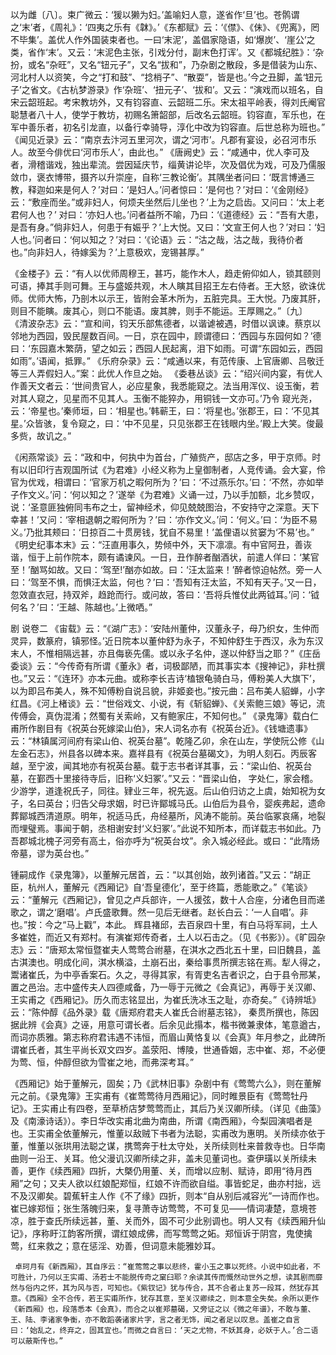 <!-- { "loadSidebar": true } -->
以为雌〔八〕。束广微云：‘猨以獭为妇。’盖喻妇人意，遂省作‘旦’也。苍鹘谓之‘末’者，《周礼》：‘四夷之乐有《韎》。’《东都赋》云：‘《僸》、《佅》、《兜离》，罔不毕集’。盖优人作外国装束者也。一曰‘末泥’，盖倡家隐语，如‘爆炭’、‘崖公’之类，省作‘末’。又云：‘末泥色主张，引戏分付，副末色打诨’。又《都城纪胜》：‘杂扮，或名“杂旺”，又名“钮元子”，又名“拔和”，乃杂剧之散段，多是借装为山东、河北村人以资笑，今之“打和鼓”、“捻梢子”、“散耍”，皆是也。’今之丑脚，盖‘钮元子’之省文。《古杭梦游录》作‘杂班’、‘扭元子’、‘拔和’。又云：“演戏而以班名，自宋云韶班起。考宋教坊外，又有钧容直、云韶班二乐。宋太祖平岭表，得刘氏阉官聪慧者八十人，使学于教坊，初赐名箫韶部，后改名云韶班。钧容直，军乐也，在军中善乐者，初名引龙直，以备行幸骑导，淳化中改为钧容直。后世总称为班也。”
     《闻见近录》云：“南京去汴河五里河次，谓之‘河市’。凡郡有宴设，必召河市乐人。故至今俳优曰‘河市乐人’，由此也。”
     《唐阙史》云：“咸通中，优人李可及者，滑稽谐戏，独出辈流。尝因延庆节，缁黄讲论毕，次及倡优为戏，可及乃儒服敛巾，褒衣博带，摄齐以升崇座，自称‘三教论衡’。其隅坐者问曰：‘既言博通三教，释迦如来是何人？’对曰：‘是妇人。’问者惊曰：‘是何也？’对曰：‘《金刚经》云：“敷座而坐。”或非妇人，何烦夫坐然后儿坐也？’上为之启齿。又问曰：‘太上老君何人也？’ 对曰：‘亦妇人也。’问者益所不喻，乃曰：‘《道德经》云：“吾有大患，是吾有身。”倘非妇人，何患于有娠乎？’上大悦。又曰：‘文宣王何人也？’对曰：‘妇人也。’问者曰：‘何以知之？’对曰：‘《论语》云：“沽之哉，沽之哉，我待价者也。”向非妇人，待嫁奚为？’上意极欢，宠锡甚厚。”

《金楼子》云：“有人以优师周穆王，甚巧，能作木人，趋走俯仰如人，锁其颐则可语，捧其手则可舞。王与盛姬共观，木人瞚其目招王左右侍者。王大怒，欲诛优师。优师大怖，乃剖木以示王，皆附会革木所为，五脏完具。王大悦。乃废其肝，则目不能瞚。废其心，则口不能语。废其脾，则手不能运。王厚赐之。”〔九〕
     《清波杂志》云：“宣和间，钧天乐部焦德者，以谐谑被遇，时借以讽谏。蔡京以邻地为西园，毁民屋数百间。一日，京在园中，顾谓德曰：‘西园与东园何如？’德曰：‘东园嘉木繁荫，望之如云；西园人民起离，泪下如雨。可谓“东园如云，西园如雨”。’语闻，抵罪。”
     《乐府杂录》云：“咸通以来，有范传康、上官唐卿、吕敬迁等三人弄假妇人。”案：此优人作旦之始。
     《委巷丛谈》云：“绍兴间内宴，有优人作善天文者云：‘世间贵官人，必应星象，我悉能窥之。法当用浑仪、设玉衡，若对其人窥之，见星而不见其人。玉衡不能猝办，用铜钱一文亦可。’乃令 窥光尧，云：‘帝星也。’秦师垣，曰：‘相星也。’韩蕲王，曰：‘将星也。’张郡王，曰：‘不见其星。’众皆骇，复令窥之，曰：‘中不见星，只见张郡王在钱眼内坐。’殿上大笑。俊最多赀，故讥之。”

《闲燕常谈》云：“政和中，何执中为首台，广殖赀产，邸店之多，甲于京师。时有以旧印行吉观国所试《为君难》小经义称为上皇御制者，人竞传诵。会大宴，伶官为优戏，相谓曰：‘官家万机之暇何所为？’曰：‘不过燕乐尔。’曰：‘不然，亦如举子作文义。’问：‘何以知之？’遂举《为君难》义诵一过，乃以手加额，北乡赞叹，说：‘圣意匪独俯同韦布之士，留神经术，仰见兢兢图治，不安持守之深意。天下幸甚！’又问：‘宰相退朝之暇何所为？’曰：‘亦作文义。’问：‘何义。’曰：‘为臣不易义。’乃批其颊曰：‘日掠百二十贯房钱，犹自不易里！’盖俚语以贫窭为‘不易’也。”
     《明史纪事本末》云：“汪直用事久，势倾中外，天下凛凛。有中官阿丑，善诙谐，恒于上前作院本，颇有谲谏风。一日，丑作醉者酗酒状，前遣人佯曰：‘某官至！’酗骂如故。又曰：‘驾至!’酗亦如故。曰：‘汪太监来！’醉者惊迫帖然。旁一人曰：‘驾至不惧，而惧汪太监，何也？’曰：‘吾知有汪太监，不知有天子。’又一日，忽效直衣冠，持双斧，趋跄而行。或问故，答曰：‘吾将兵惟仗此两钺耳。’问：‘钺何名？’曰：‘王越、陈越也。’上微哂。” 

剧  说卷二
     《宙载》云：“《湖广志》：‘安陆州董仲，汉董永子，母乃织女，生仲而灵异，数篆府，镇邪怪。’近日院本以董仲舒为永子，不知仲舒生于西汉，永为东汉末人，不惟相隔远甚，亦且侮亵先儒。或以永子名仲，遂以仲舒当之耶？”《庄岳委谈》云：“今传奇有所谓《董永》者，词极鄙陋，而其事实本《搜神记》，非杜撰也。”又云：“《连环》亦本元曲。或称李长吉诗‘榼银龟骑白马，傅粉美人大旗下’，以为即吕布美人，殊不知傅粉自说吕貌，非姬妾也。”按元曲：吕布美人貂蝉，小字红昌。《河上楮谈》云：“世俗戏文、小说，有《斩貂蝉》、《关索鲍三娘》等记，流传傅会，真伪混淆；然蜀有关索岭，又有鲍家庄，不知何也。”
     《录鬼簿》载白仁甫所作剧目有《祝英台死嫁梁山伯》，宋人词名亦有《祝英台近》。《钱塘遗事》云：“林镇属河间府有梁山伯、祝英台墓”。乾隆乙卯，余在山左，学使阮公修《山左金石志》，州县各以碑本来。嘉祥县有《祝英台墓碣文》，为明人刻石。丙辰客越，至宁波，闻其地亦有祝英台墓。载于志书者详其事，云：“梁山伯、祝英台墓，在鄞西十里接待寺后，旧称‘义妇冢’。”又云：“晋梁山伯， 字处仁，家会稽。少游学，道逢祝氏子，同往。肄业三年，祝先返。后山伯归访之上虞，始知祝为女子，名曰英台；归告父母求姻，时已许鄮城马氏。山伯后为县令，婴疾弗起，遗命葬鄮城西清道原。明年，祝适马氏，舟经墓所，风涛不能前。英台临冢哀痛，地裂而埋璧焉。事闻于朝，丞相谢安封‘义妇冢’。”此说不知所本，而详载志书如此。乃吾郡城北槐子河旁有高土，俗亦呼为“祝英台坟”。余入城必经此。或曰：“此隋炀帝墓，谬为英台也。”

锺嗣成作《录鬼簿》，以董解元居首，云：“以其创始，故列诸首。”又云：“胡正臣，杭州人，董解元《西厢记》自‘吾皇德化’，至于终篇，悉能歌之。”《笔谈》云：“董解元《西厢记》，曾见之卢兵部许，一人援弦，数十人合座，分诸色目而递歌之，谓之‘磨唱’。卢氏盛歌舞。然一见后无继者。赵长白云：‘一人自唱’。非也。”按：今之“马上戳”，本此。
     辉县褚邱，去百泉四十里，有白马将军祠，土人多崔姓，而近又有郑村。有演崔郑传奇者，土人以石击之。（见《书影》）。《旷园杂志》云：“唐郑太常恒暨崔夫人莺莺合祔墓，在淇水之西北五十里，曰旧魏县，盖古淇澳也。明成化间，淇水横溢，土崩石出，秦给事贯所撰志铭在焉。犁人得之，鬻诸崔氏，为中亭香案石。久之，寻得其家，有胥吏名吉者识之，白于县令邢某，置之邑治。志中盛传夫人四德咸备，乃一辱于元微之《会真记》，再辱于关汉卿、王实甫之《西厢记》。历久而志铭显出，为崔氏洗冰玉之耻，亦奇矣。”《诗辨坻》云：“陈仲醇《品外录》载《唐郑府君夫人崔氏合祔墓志铭》， 秦贯所撰也，陈因据此辨《会真》之诬，用意可谓长者。后余见此搨本，楷书微兼隶体，笔意遒古，而词亦质雅。第志称府君讳遇不讳恒，而眉山黄恪复以《会真》年月参之，此碑所谓崔氏者，其生平尚长双文四岁。盖荥阳、博陵，世通昏姻，志中崔、郑，不必便为莺、恒，仲醇但欲为雪崔之地，而弗深考耳。”

《西厢记》始于董解元，固矣；乃《武林旧事》杂剧中有《莺莺六么》，则在董解元之前。《录鬼簿》王实甫有《崔莺莺待月西厢记》，同时睢景臣有《莺莺牡丹记》。王实甫止有四卷，至草桥店梦莺莺而止，其后乃关汉卿所续。（详见《曲藻》及《南濠诗话》）。李日华改实甫北曲为南曲，所谓《南西厢》，今梨园演唱者是也。王实甫全依董解元，惟董以敌贼下书者为法聪，实甫改为惠明。关所续亦依于董，惟董以张珙用法聪之谋，携莺奔于杜太守处，关所续则杜来普救寺也。日华南曲则一沿王、关耳。伧父漫讥汉卿所续之非，盖未见董词也。查伊璜以关所续未善，更作《续西厢》四折，大槩仍用董、关，而增以应制、赋诗，即用“待月西厢”之句；又夫人欲以红娘配郑恒，红娘不许而欲自缢。事皆蛇足，曲亦村拙，远不及汉卿矣。碧蕉轩主人作《不了缘》四折，则本“自从别后减容光”一诗而作也。崔已嫁郑恒；张生落魄归来，复寻萧寺访莺莺，不可复见——情词凄楚，意境苍凉，胜于查氏所续远甚，董、关而外，固不可少此别调也。明人又有《续西厢升仙记》，序称盱江韵客所撰，谓红娘成佛，而写莺莺之妬。郑恒诉于阴宫，鬼使擒莺，红来救之；意在惩淫、劝善，但词意未能雅妙耳。  
 
     卓珂月有《新西厢》，其自序云：“崔莺莺之事以悲终，霍小玉之事以死终。小说中如此者，不可胜计，乃何以王实甫、汤若士不能脱传奇之窠臼耶？余读其传而慨然动世外之想，读其剧而靡然与俗内之怀，其为风与否，可知也。《紫钗记》犹与传合，其不合者止复苏一段耳，然犹存其意。《西厢》全不合传，若王实甫所作，犹存其意，至关汉卿续之，则本意全失矣。余所以更作《新西厢》也，段落悉本《会真》，而合之以崔郑墓碣，又旁证之以《微之年谱》，不敢与董、王、陆、李诸家争衡，亦不敢蹈袭诸家片字，言之者无饰，闻之者足以叹息。盖崔之自言曰：‘始乱之，终弃之，固其宜也。’而微之自言曰：‘天之尤物，不妖其身，必妖于人。’合二语可以蔽斯传也。”

